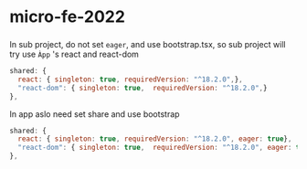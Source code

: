 # micro-fe-2022


###

In sub project, do not set `eager`, and use bootstrap.tsx, so sub project will try use `Àpp` 's  react and react-dom
```js
shared: {
  react: { singleton: true, requiredVersion: "^18.2.0",},
  "react-dom": { singleton: true,  requiredVersion: "^18.2.0",}
},
```

In app aslo need set share and use bootstrap
```js
shared: {
  react: { singleton: true, requiredVersion: "^18.2.0", eager: true},
  "react-dom": { singleton: true,  requiredVersion: "^18.2.0", eager: true}
},
```